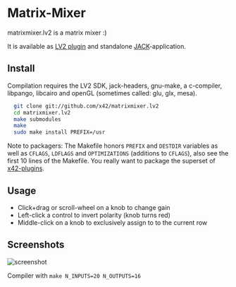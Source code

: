 Matrix-Mixer
============

matrixmixer.lv2 is a matrix mixer :)

It is available as [LV2 plugin](http://lv2plug.in/) and standalone [JACK](http://jackaudio.org/)-application.

Install
-------

Compilation requires the LV2 SDK, jack-headers, gnu-make, a c-compiler,
libpango, libcairo and openGL (sometimes called: glu, glx, mesa).

```bash
  git clone git://github.com/x42/matrixmixer.lv2
  cd matrixmixer.lv2
  make submodules
  make
  sudo make install PREFIX=/usr
```

Note to packagers: The Makefile honors `PREFIX` and `DESTDIR` variables as well
as `CFLAGS`, `LDFLAGS` and `OPTIMIZATIONS` (additions to `CFLAGS`), also
see the first 10 lines of the Makefile.
You really want to package the superset of [x42-plugins](https://github.com/x42/x42-plugins).

Usage
-----
* Click+drag or scroll-wheel on a knob to change gain
* Left-click a control to invert polarity (knob turns red)
* Middle-click on a knob to exclusively assign to to the current row

Screenshots
-----------

![screenshot](https://raw.github.com/x42/matrixmixer.lv2/master/img/matrix20x16.png "MatrixMixer 20x16 GUI")

Compiler with `make N_INPUTS=20 N_OUTPUTS=16`
